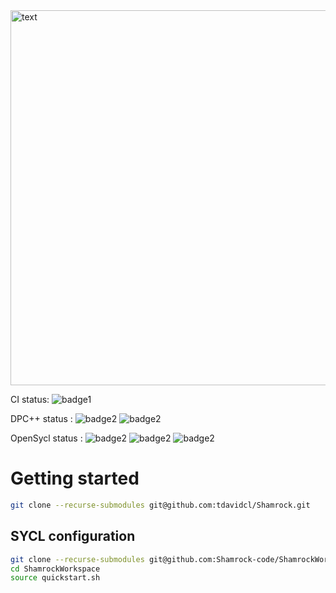 <picture>
   <source media="(prefers-color-scheme: dark)" srcset="doc/shamrock-doc/src/images/no_background_nocolor.png"  width="600">
   <img alt="text" src="doc/logosham_white.png" width="600">
 </picture>

CI status:
![badge1](https://github.com/tdavidcl/Shamrock/actions/workflows/main.yml/badge.svg?branch=main)

DPC++ status :
![badge2](https://badgen.net/static/DPC++%2FCUDA/yes/green)
![badge2](https://badgen.net/static/DPC++%2FHIP:ROCM/yes/green)

OpenSycl status :
![badge2](https://badgen.net/static/OpenSYCL%2FOpenMP/yes/green)
![badge2](https://badgen.net/static/OpenSYCL%2FROCM/yes/green)
![badge2](https://badgen.net/static/OpenSYCL%2FCUDA/yes/green)

# Getting started

```bash
git clone --recurse-submodules git@github.com:tdavidcl/Shamrock.git
```

## SYCL configuration

```bash
git clone --recurse-submodules git@github.com:Shamrock-code/ShamrockWorkspace.git
cd ShamrockWorkspace
source quickstart.sh
```


